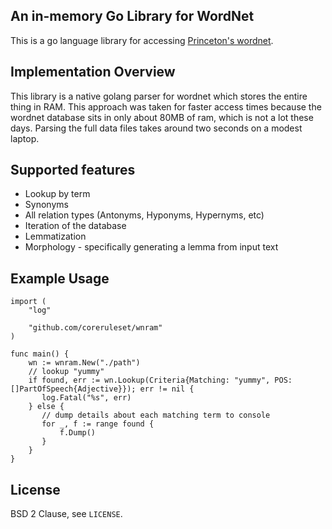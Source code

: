 ## An in-memory Go Library for WordNet

This is a go language library for accessing [Princeton's wordnet][].

## Implementation Overview

This library is a native golang parser for wordnet which stores the
entire thing in RAM.  This approach was taken for faster access times
because the wordnet database sits in only about 80MB of ram, which is
not a lot these days.  Parsing the full data files takes around two
seconds on a modest laptop.

[Princeton's wordnet]: http://wordnet.princeton.edu

## Supported features

* Lookup by term
* Synonyms
* All relation types (Antonyms, Hyponyms, Hypernyms, etc)
* Iteration of the database
* Lemmatization
* Morphology - specifically generating a lemma from input text

## Example Usage

```golang
import (
    "log"

    "github.com/coreruleset/wnram"
)

func main() {
    wn := wnram.New("./path")
    // lookup "yummy"
    if found, err := wn.Lookup(Criteria{Matching: "yummy", POS: []PartOfSpeech{Adjective}}); err != nil {
       log.Fatal("%s", err)
    } else {
       // dump details about each matching term to console
       for _, f := range found {
           f.Dump()
       }
	}
}
```

## License

BSD 2 Clause, see `LICENSE`.
